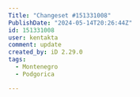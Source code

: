 ```yaml
---
Title: "Changeset #151331008"
PublishDate: "2024-05-14T20:26:44Z"
id: 151331008
user: kentakta
comment: update
created_by: iD 2.29.0
tags:
  - Montenegro
  - Podgorica

---
```

